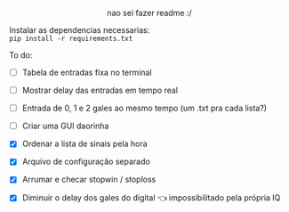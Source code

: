 <p align="center">
   nao sei fazer readme :/
</p>

Instalar as dependencias necessarias: <br />
`pip install -r requirements.txt`

<p align="left">
   To do:
</p>

 - [ ] Tabela de entradas fixa no terminal
 - [ ] Mostrar delay das entradas em tempo real
 - [ ] Entrada de 0, 1 e 2 gales ao mesmo tempo (um .txt pra cada lista?)
 - [ ] Criar uma GUI daorinha
 - [x] Ordenar a lista de sinais pela hora
 - [x] Arquivo de configuração separado
 - [x] Arrumar e checar stopwin / stoploss
 - [x] Diminuir o delay dos gales do digital 👈 impossibilitado pela própria IQ

